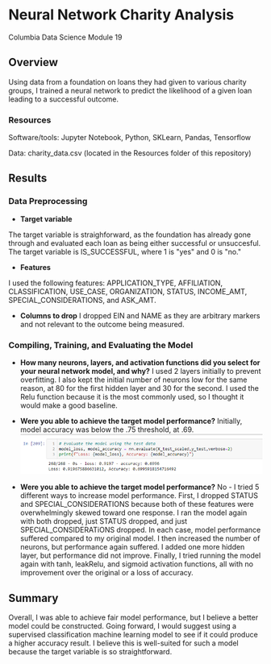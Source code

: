 # Neural Network Charity Analysis

Columbia Data Science Module 19

## Overview
Using data from a foundation on loans they had given to various charity groups, I trained a neural network to predict the likelihood of a given loan leading to a successful outcome.

### Resources
Software/tools: Jupyter Notebook, Python, SKLearn, Pandas, Tensorflow

Data: charity_data.csv (located in the Resources folder of this repository)

## Results

### Data Preprocessing

* **Target variable**

The target variable is straighforward, as the foundation has already gone through and evaluated each loan as being either successful or unsuccesful. The target variable is IS_SUCCESSFUL, where 1 is "yes" and 0 is "no."

* **Features**

I used the following features: APPLICATION_TYPE, AFFILIATION, CLASSIFICATION, USE_CASE, ORGANIZATION, STATUS, INCOME_AMT, SPECIAL_CONSIDERATIONS, and ASK_AMT.

* **Columns to drop**
I dropped EIN and NAME as they are arbitrary markers and not relevant to the outcome being measured.

### Compiling, Training, and Evaluating the Model

* **How many neurons, layers, and activation functions did you select for your neural network model, and why?**
I used 2 layers initially to prevent overfitting. I also kept the initial number of neurons low for the same reason, at 80 for the first hidden layer and 30 for the second. I used the Relu function because it is the most commonly used, so I thought it would make a good baseline. 

* **Were you able to achieve the target model performance?**
Initially, model accuracy was below the .75 threshold, at .69. 
![model1.PNG](Resources/model1.PNG)

* **Were you able to achieve the target model performance?**
No - I tried 5 different ways to increase model performance. First, I dropped STATUS and SPECIAL_CONSIDERATIONS because both of these features were overwhelmingly skewed toward one response. I ran the model again with both dropped, just STATUS dropped, and just SPECIAL_CONSIDERATiONS dropped. In each case, model performance suffered compared to my original model. I then increased the number of neurons, but performance again suffered. I added one more hidden layer, but performance did not improve. Finally, I tried running the model again with tanh, leakRelu, and sigmoid activation functions, all with no improvement over the original or a loss of accuracy. 

## Summary
Overall, I was able to achieve fair model performance, but I believe a better model could be constructed. Going forward, I would suggest using a supervised classification machine learning model to see if it could produce a higher accuracy result. I believe this is well-suited for such a model because the target variable is so straightforward.
